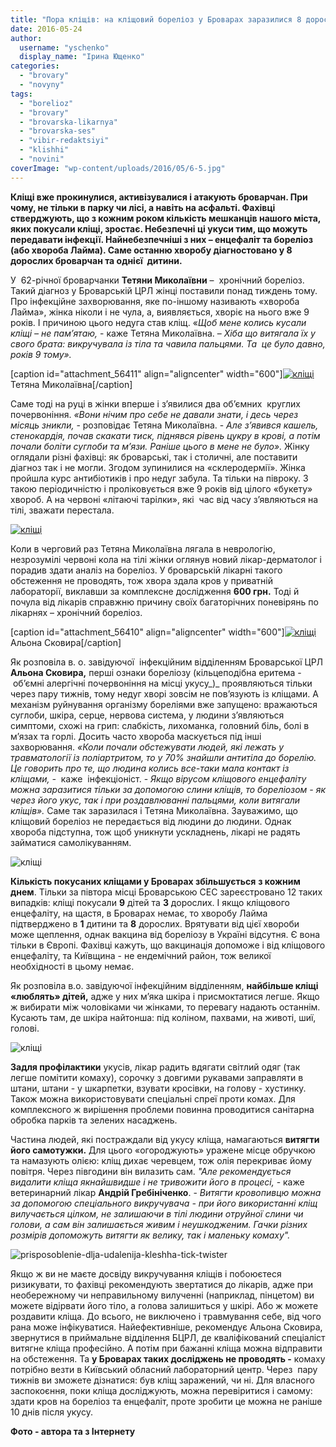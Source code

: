 ```yaml
---
title: "Пора кліщів: на кліщовий бореліоз у Броварах заразилися 8 дорослих та одна дитина"
date: 2016-05-24
author: 
  username: "yschenko"
  display_name: "Ірина Ющенко"
categories: 
  - "brovary"
  - "novyny"
tags: 
  - "borelioz"
  - "brovary"
  - "brovarska-likarnya"
  - "brovarska-ses"
  - "vibir-redaktsiyi"
  - "klishhi"
  - "novini"
coverImage: "wp-content/uploads/2016/05/6-5.jpg"
---
```


**Кліщі вже прокинулися, активізувалися і атакують броварчан. При чому, не тільки в парку чи лісі, а навіть на асфальті. Фахівці стверджують, що з кожним роком кількість мешканців нашого міста, яких покусали кліщі, зростає. Небезпечні ці укуси тим, що можуть передавати інфекції. Найнебезпечніші з них – енцефаліт та бореліоз (або хвороба Лайма). Саме останню хворобу діагностовано у 8 дорослих броварчан та однієї  дитини.**

У  62-річної броварчанки **Тетяни Миколаївни** –  хронічний бореліоз. Такий діагноз у Броварській ЦРЛ жінці поставили понад тиждень тому. Про інфекційне захворювання, яке по-іншому називають «хвороба Лайма», жінка ніколи і не чула, а, виявляється, хворіє на нього вже 9 років. І причиною цього недуга став кліщ. «_Щоб мене колись кусали кліщі – не пам’ятаю,_ - каже Тетяна Миколаївна. – _Хіба що витягала їх у свого брата: викручувала із тіла та чавила пальцями. Та  це було давно, років 9 тому»._

\[caption id="attachment\_56411" align="aligncenter" width="600"\][![кліщі](https://mpz.brovary.org/wp-content/uploads/2016/05/2-5.jpg)](https://mpz.brovary.org/wp-content/uploads/2016/05/2-5.jpg) Тетяна Миколаївна\[/caption\]

Саме тоді на руці в жінки вперше і з’явилися два об’ємних  круглих почервоніння. _«Вони нічим про себе не давали знати, і десь через місяць зникли,_ - розповідає Тетяна Миколаївна. - _Але з’явився кашель, стенокардія, почав скакати тиск, піднявся рівень цукру в крові, а потім почали боліти суглоби та м’язи. Раніше цього в мене не було»._ Жінку оглядали різні фахівці: як броварські, так і столичні, але поставити діагноз так і не могли. Згодом зупинилися на «склеродермії». Жінка пройшла курс антибіотиків і про недуг забула. Та тільки на півроку. З такою періодичністю і проліковується вже 9 років від цілого «букету» хвороб. А на червоні «літаючі тарілки», які  час від часу з’являються на тілі, зважати перестала.

[![кліщі](https://mpz.brovary.org/wp-content/uploads/2016/05/3-4.jpg)](https://mpz.brovary.org/wp-content/uploads/2016/05/3-4.jpg)

Коли в черговий раз Тетяна Миколаївна лягала в неврологію, незрозумілі червоні кола на тілі жінки оглянув новий лікар-дерматолог і порадив здати аналіз на бореліоз. У броварській лікарні такого обстеження не проводять, тож хвора здала кров у приватній лабораторії, виклавши за комплексне дослідження **600 грн.** Тоді й почула від лікарів справжню причину своїх багаторічних поневірянь по лікарнях – хронічний бореліоз.

\[caption id="attachment\_56410" align="aligncenter" width="600"\][![кліщі](https://mpz.brovary.org/wp-content/uploads/2016/05/1-5.jpg)](https://mpz.brovary.org/wp-content/uploads/2016/05/1-5.jpg) Альона Сковира\[/caption\]

Як розповіла в. о. завідуючої  інфекційним відділенням Броварської ЦРЛ **Альона Сковира,** перші ознаки бореліозу (кільцеподібна еритема - об’ємні алергічні почервоніння на місці укусу_)_ проявляються тільки через пару тижнів, тому недуг хворі зовсім не пов’язують із кліщами. А механізм руйнування організму бореліями вже запущено: вражаються суглоби, шкіра, серце, нервова система, у людини з’являються симптоми, схожі на грип: слабкість, лихоманка, головний біль, болі в м’язах та горлі. Досить часто хвороба маскується під інші захворювання. _«Коли почали обстежувати людей, які лежать у травматології із поліартритом, то у 70% знайшли антитіла до борелію. Це говорить про те, що людина колись все-таки мала контакт із  кліщами, -_  каже  інфекціоніст. - _Якщо вірусом кліщового енцефаліту можна заразитися тільки за допомогою слини кліщів, то бореліозом - як через його укус, так і при роздавлюванні пальцями, коли витягали кліщів»._ Саме так заразилася і Тетяна Миколаївна. Зауважимо, що кліщовий бореліоз не передається від людини до людини. Однак хвороба підступна, тож щоб уникнути ускладнень, лікарі не радять займатися самолікуванням.

![кліщі](https://mpz.brovary.org/wp-content/uploads/2016/05/5-5.jpg)

**Кількість покусаних кліщами у Броварах збільшується** **з кожним днем**. Тільки за півтора місці Броварською СЕС зареєстровано 12 таких випадків: кліщі покусали **9** дітей та **3** дорослих. І якщо кліщового енцефаліту, на щастя, в Броварах немає, то хворобу Лайма підтверджено в **1** дитини та **8** дорослих. Врятувати від цієї хвороби може щеплення, однак вакцина від бореліозу в Україні відсутня. Є вона тільки в Європі. Фахівці кажуть, що вакцинація допоможе і від кліщового енцефаліту, та Київщина - не ендемічний район, тож великої необхідності в цьому немає.

Як розповіла в.о. завідуючої інфекційним відділенням, **найбільше кліщі «люблять» дітей,** адже у них м’яка шкіра і присмоктатися легше. Якщо ж вибирати між чоловіками чи жінками, то перевагу надають останнім. Кусають там, де шкіра найтонша: під коліном, пахвами, на животі, шиї, голові.

![кліщі](https://mpz.brovary.org/wp-content/uploads/2016/05/8-5.jpg)

**Задля профілактики** укусів, лікар радить вдягати світлий одяг (так легше помітити комаху), сорочку з довгими рукавами заправляти в штани, штани - у шкарпетки, взувати кросівки, на голову - хустинку. Також можна використовувати спеціальні спреї проти комах. Для комплексного ж вирішення проблеми повинна проводитися санітарна обробка парків та зелених насаджень.

Частина людей, які постраждали від укусу кліща, намагаються **витягти його самотужки.** Для цього «огороджують» уражене місце обручкою та намазують олією: кліщ дихає черевцем, тож олія перекриває йому повітря. Через півгодини він вилазить сам. _"Але рекомендується видалити кліща якнайшвидше і не тривожити його в процесі,_ - каже ветеринарний лікар **Андрій Гребініченко**. - _Витягти кровопивцю можна за допомогою спеціального викручувача - при його використанні кліщ вилучається цілком, не залишаючи в тілі людини отруйної слини чи голови, а сам він залишається живим і неушкодженим. Гачки різних розмірів допоможуть витягти як велику, так і маленьку комаху"._

![prisposoblenie-dlja-udalenija-kleshha-tick-twister](https://mpz.brovary.org/wp-content/uploads/2016/05/prisposoblenie-dlja-udalenija-kleshha-tick-twister.jpg)

Якщо ж ви не маєте досвіду викручування кліщів і побоюєтеся ризикувати, то фахівці рекомендують звертатися до лікарів, адже при необережному чи неправильному вилученні (наприклад, пінцетом) ви можете відірвати його тіло, а голова залишиться у шкірі. Або ж можете роздавити кліща. До всього, не виключено і травмування себе, від чого рана може інфікуватися. Найефективніше, рекомендує Альона Сковира, звернутися в приймальне відділення БЦРЛ, де кваліфікований спеціаліст витягне кліща професійно. А потім при бажанні кліща можна відправити на обстеження. Та **у Броварах таких досліджень не проводять -** комаху потрібно везти в Київський обласний лабораторний центр. Через  пару тижнів ви зможете дізнатися: був кліщ заражений, чи ні. Для власного заспокоєння, поки кліща досліджують, можна перевіритися і самому: здати кров на бореліоз та енцефаліт, проте зробити це можна не раніше 10 днів після укусу.

**Фото - автора та з Інтернету**
